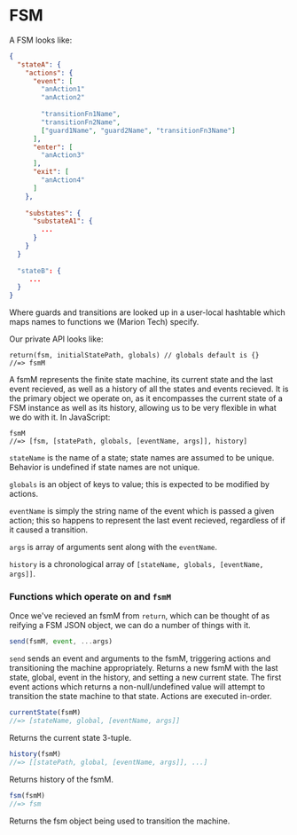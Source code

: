 # FSM

A FSM looks like:

```json
{
  "stateA": {
    "actions": {
      "event": [
        "anAction1"
        "anAction2"
      
        "transitionFn1Name",
        "transitionFn2Name",
        ["guard1Name", "guard2Name", "transitionFn3Name"]
      ],
      "enter": [
        "anAction3"
      ],
      "exit": [
        "anAction4"
      ]
    },
    
    "substates": {
      "substateA1": {
        ...
      }
    }
  }
  
  "stateB": {
     ...
  }
}
```

Where guards and transitions are looked up in a user-local hashtable which maps names to functions we (Marion Tech) specify.

Our private API looks like: 

```
return(fsm, initialStatePath, globals) // globals default is {}
//=> fsmM
```

A fsmM represents the finite state machine, its current state and the last event recieved, as well as a history of all the states and events recieved. It is the primary object we operate on, as it encompasses the current state of a FSM instance as well as its history, allowing us to be very flexible in what we do with it. In JavaScript: 

```
fsmM
//=> [fsm, [statePath, globals, [eventName, args]], history]
```

`stateName` is the name of a state; state names are assumed to be unique. Behavior is undefined if state names are not unique.

`globals` is an object of keys to value; this is expected to be modified by actions. 

`eventName` is simply the string name of the event which is passed a given action; this so happens to represent the last event recieved, regardless of if it caused a transition. 

`args` is array of arguments sent along with the `eventName`.

`history` is a chronological array of `[stateName, globals, [eventName, args]]`.


### Functions which operate on and `fsmM`

Once we've recieved an fsmM from `return`, which can be thought of as reifying a FSM JSON object, we can do a number of things with it.

```javascript
send(fsmM, event, ...args)
```

`send` sends an event and arguments to the fsmM, triggering actions and transitioning the machine appropriately. Returns a new fsmM with the last state, global, event in the history, and setting a new current state. The first event actions which returns a non-null/undefined value will attempt to transition the state machine to that state. Actions are executed in-order.

```javascript
currentState(fsmM)
//=> [stateName, global, [eventName, args]]
```

Returns the current state 3-tuple.


```javascript
history(fsmM)
//=> [[statePath, global, [eventName, args]], ...]
```

Returns history of the fsmM.


```javascript
fsm(fsmM)
//=> fsm
```

Returns the fsm object being used to transition the machine.


